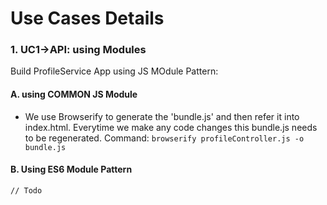 # Use Cases Details

### 1. UC1->API: using Modules
Build ProfileService App using JS MOdule Pattern:
#### A. using COMMON JS Module
 - We use Browserify to generate the 'bundle.js' and then refer it into index.html.
 Everytime we make any code changes this bundle.js needs to be regenerated.
 Command:
 `
  browserify profileController.js -o bundle.js 
 `
#### B. Using ES6 Module Pattern
    // Todo